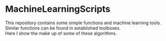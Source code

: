 # MachineLearningScripts
This repository contains some simple functions and machine learning tools. 
Similar functions can be found in established toolboxes.  
Here I show the make up of some of these algorithms.
